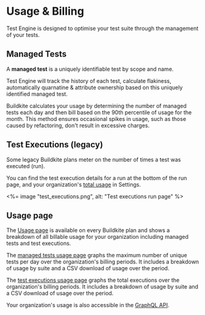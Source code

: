 # Usage & Billing

Test Engine is designed to optimise your test suite through the management of your tests.

## Managed Tests

A **managed test** is a uniquely identifiable test by scope and name.

Test Engine will track the history of each test, calculate flakiness, automatically
quarnatine & attribute ownership based on this uniquely identified managed test.

Buildkite calculates your usage by determining the number of managed tests each day
and then bill based on the 90th percentile of usage for the month. This method ensures
occasional spikes in usage, such as those caused by refactoring, don't result in excessive charges.

## Test Executions (legacy)

Some legacy Buildkite plans meter on the number of times a test was executed (run).

You can find the test execution details for a run at the bottom of the run page, and your organization's [total usage](#usage-page) in Settings.

<%= image "test_executions.png", alt: "Test executions run page" %>

## Usage page

The [Usage page](https://buildkite.com/organizations/~/usage) is available on every Buildkite plan and shows a breakdown of all billable usage for your organization including managed tests and test executions.

The [managed tests usage page](https://buildkite.com/organizations/~/usage/test_engine_managed_tests) graphs the maximum number of unique
tests per day over the organization's billing periods. It includes a breakdown of usage by suite and a CSV download of usage over the period.

The [test executions usage page](https://buildkite.com/organizations/~/usage/test_executions) graphs the total executions over the organization's billing periods. It includes a breakdown of usage by suite and a CSV download of usage over the period.

Your organization's usage is also accessible in the [GraphQL API](/docs/apis/graphql/cookbooks/organizations#query-the-usage-api).
